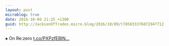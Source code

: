 ```yaml
---
layout: post
microblog: true
date: 2016-10-09 21:25 +1300
guid: http://JacksonOfTrades.micro.blog/2016/10/09/t785033376872947712.html
---
```

♠ On Re:zero [t.co/PXPzfEBIN...](https://t.co/PXPzfEBINp)
